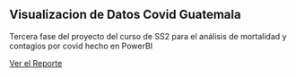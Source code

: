 ## Visualizacion de Datos Covid Guatemala
Tercera fase del proyecto del curso de SS2 para el análisis de mortalidad y contagios por covid hecho en PowerBI

[Ver el Reporte](https://app.powerbi.com/view?r=eyJrIjoiODliMTViZTMtNjkzMy00MWE4LWI2ODEtMTdmZDc4N2M2ZjBlIiwidCI6IjIzYjVhMmVmLTM0OTYtNGEwYy04Y2ExLWI1ODM3OWI3YTQ0YyIsImMiOjR9&embedImagePlaceholder=true)
